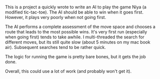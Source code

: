 This is a project a quickly wrote to write an AI to play the game Niya (a modified tic-tac-toe). The AI should be able to win when it goes first. However, it plays very poorly when not going first. 

The AI performs a complete assessment of the move space and chooses a route that leads to the most possible wins. It's very first run (especially when going first) tends to take awhile. I multi-threaded the search for different moves, but its still quite slow (about 5 minutes on my mac book air). Subsequent searches tend to be rather quick. 

The logic for running the game is pretty bare bones, but it gets the job done. 

Overall, this could use a lot of work (and probably won't get it). 
